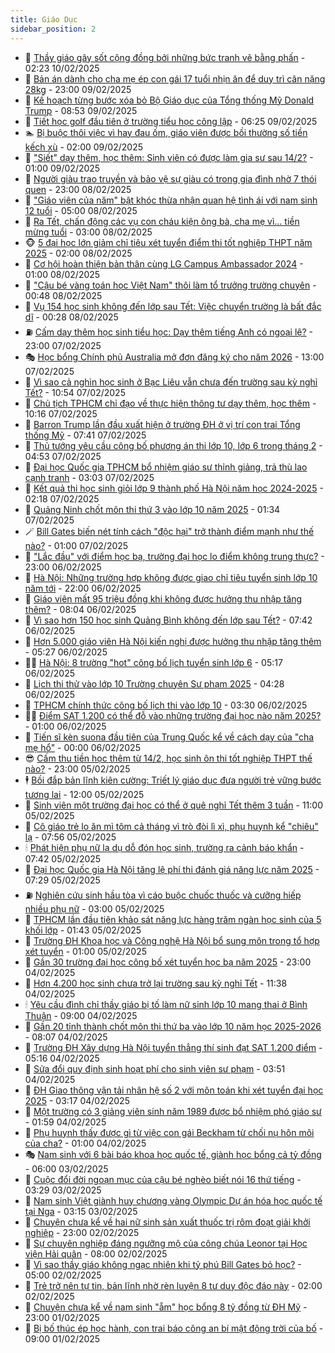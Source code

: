 ```yaml
---
title: Giáo Dục
sidebar_position: 2
---
```


<!-- dantri-giao-duc:START -->
- 🤡 [Thầy giáo gây sốt cộng đồng bởi những bức tranh vẽ bằng phấn](https://dantri.com.vn/giao-duc/thay-giao-gay-sot-cong-dong-boi-nhung-buc-tranh-ve-bang-phan-20250207085658558.htm) - 02:23 10/02/2025
- 🗽 [Bản án dành cho cha mẹ ép con gái 17 tuổi nhịn ăn để duy trì cân nặng 28kg](https://dantri.com.vn/giao-duc/ban-an-danh-cho-cha-me-ep-con-gai-17-tuoi-nhin-an-de-duy-tri-can-nang-28kg-20250209173830473.htm) - 23:00 09/02/2025
- 🚦 [Kế hoạch từng bước xóa bỏ Bộ Giáo dục của Tổng thống Mỹ Donald Trump](https://dantri.com.vn/giao-duc/ke-hoach-tung-buoc-xoa-bo-bo-giao-duc-cua-tong-thong-my-donald-trump-20250209130003906.htm) - 08:53 09/02/2025
- 🌋 [Tiết học golf đầu tiên ở trường tiểu học công lập](https://dantri.com.vn/giao-duc/tiet-hoc-golf-dau-tien-o-truong-tieu-hoc-cong-lap-20250209131413116.htm) - 06:25 09/02/2025
- 🏊 [Bị buộc thôi việc vì hay đau ốm, giáo viên được bồi thường số tiền kếch xù](https://dantri.com.vn/giao-duc/bi-buoc-thoi-viec-vi-hay-dau-om-giao-vien-duoc-boi-thuong-so-tien-kech-xu-20250208085610024.htm) - 02:00 09/02/2025
- 🎃 [&quot;Siết&quot; dạy thêm, học thêm: Sinh viên có được làm gia sư sau 14/2?](https://dantri.com.vn/giao-duc/siet-day-them-hoc-them-sinh-vien-co-duoc-lam-gia-su-sau-142-20250208232057626.htm) - 01:00 09/02/2025
- 💄 [Người giàu trao truyền và bảo vệ sự giàu có trong gia đình nhờ 7 thói quen](https://dantri.com.vn/giao-duc/nguoi-giau-trao-truyen-va-bao-ve-su-giau-co-trong-gia-dinh-nho-7-thoi-quen-20250208170008294.htm) - 23:00 08/02/2025
- 🦅 [&quot;Giáo viên của năm&quot; bật khóc thừa nhận quan hệ tình ái với nam sinh 12 tuổi](https://dantri.com.vn/giao-duc/giao-vien-cua-nam-bat-khoc-thua-nhan-quan-he-tinh-ai-voi-nam-sinh-12-tuoi-20250207150702761.htm) - 05:00 08/02/2025
- 🚦 [Ra Tết, chấn động các vụ con cháu kiện ông bà, cha mẹ vì... tiền mừng tuổi](https://dantri.com.vn/giao-duc/ra-tet-chan-dong-cac-vu-con-chau-kien-ong-ba-cha-me-vi-tien-mung-tuoi-20250207100416275.htm) - 03:00 08/02/2025
- 🐵 [5 đại học lớn giảm chỉ tiêu xét tuyển điểm thi tốt nghiệp THPT năm 2025](https://dantri.com.vn/giao-duc/5-dai-hoc-lon-giam-chi-tieu-xet-tuyen-diem-thi-tot-nghiep-thpt-nam-2025-20250208000320788.htm) - 02:00 08/02/2025
- 🐘 [Cơ hội hoàn thiện bản thân cùng LG Campus Ambassador 2024](https://dantri.com.vn/giao-duc/co-hoi-hoan-thien-ban-than-cung-lg-campus-ambassador-2024-20250207112006004.htm) - 01:00 08/02/2025
- 🦏 [&quot;Cậu bé vàng toán học Việt Nam&quot; thôi làm tổ trưởng trường chuyên](https://dantri.com.vn/giao-duc/cau-be-vang-toan-hoc-viet-nam-thoi-lam-to-truong-truong-chuyen-20250208073808492.htm) - 00:48 08/02/2025
- 💼 [Vụ 154 học sinh không đến lớp sau Tết: Việc chuyển trường là bất đắc dĩ](https://dantri.com.vn/giao-duc/vu-154-hoc-sinh-khong-den-lop-sau-tet-viec-chuyen-truong-la-bat-dac-di-20250207204812244.htm) - 00:28 08/02/2025
- ⛽️ [Cấm dạy thêm học sinh tiểu học: Dạy thêm tiếng Anh có ngoại lệ?](https://dantri.com.vn/giao-duc/cam-day-them-hoc-sinh-tieu-hoc-day-them-tieng-anh-co-ngoai-le-20250207154035940.htm) - 23:00 07/02/2025
- 🎭 [Học bổng Chính phủ Australia mở đơn đăng ký cho năm 2026](https://dantri.com.vn/giao-duc/hoc-bong-chinh-phu-australia-mo-don-dang-ky-cho-nam-2026-20250207113525740.htm) - 13:00 07/02/2025
- 🎃 [Vì sao cả nghìn học sinh ở Bạc Liêu vẫn chưa đến trường sau kỳ nghỉ Tết?](https://dantri.com.vn/giao-duc/vi-sao-ca-nghin-hoc-sinh-o-bac-lieu-van-chua-den-truong-sau-ky-nghi-tet-20250207165207375.htm) - 10:54 07/02/2025
- 🚀 [Chủ tịch TPHCM chỉ đạo về thực hiện thông tư dạy thêm, học thêm](https://dantri.com.vn/giao-duc/chu-tich-tphcm-chi-dao-ve-thuc-hien-thong-tu-day-them-hoc-them-20250207163435918.htm) - 10:16 07/02/2025
- 👀 [Barron Trump lần đầu xuất hiện ở trường ĐH ở vị trí con trai Tổng thống Mỹ](https://dantri.com.vn/giao-duc/barron-trump-lan-dau-xuat-hien-o-truong-dh-o-vi-tri-con-trai-tong-thong-my-20250206164215759.htm) - 07:41 07/02/2025
- 🌝 [Thủ tướng yêu cầu công bố phương án thi lớp 10, lớp 6 trong tháng 2](https://dantri.com.vn/giao-duc/thu-tuong-yeu-cau-cong-bo-phuong-an-thi-lop-10-lop-6-trong-thang-2-20250207114831219.htm) - 04:53 07/02/2025
- 🤗 [Đại học Quốc gia TPHCM bổ nhiệm giáo sư thỉnh giảng, trả thù lao cạnh tranh](https://dantri.com.vn/giao-duc/dai-hoc-quoc-gia-tphcm-bo-nhiem-giao-su-thinh-giang-tra-thu-lao-canh-tranh-20250207095858357.htm) - 03:03 07/02/2025
- 🦄 [Kết quả thi học sinh giỏi lớp 9 thành phố Hà Nội năm học 2024-2025](https://dantri.com.vn/giao-duc/ket-qua-thi-hoc-sinh-gioi-lop-9-thanh-pho-ha-noi-nam-hoc-2024-2025-20250207023708406.htm) - 02:18 07/02/2025
- 🦍 [Quảng Ninh chốt môn thi thứ 3 vào lớp 10 năm 2025](https://dantri.com.vn/giao-duc/quang-ninh-chot-mon-thi-thu-3-vao-lop-10-nam-2025-20250207023205661.htm) - 01:34 07/02/2025
- 🪄 [Bill Gates biến nét tính cách &quot;độc hại&quot; trở thành điểm mạnh như thế nào?](https://dantri.com.vn/giao-duc/bill-gates-bien-net-tinh-cach-doc-hai-tro-thanh-diem-manh-nhu-the-nao-20250205213814059.htm) - 01:00 07/02/2025
- 🦆 [&quot;Lắc đầu&quot; với điểm học bạ, trường đại học lo điểm không trung thực?](https://dantri.com.vn/giao-duc/lac-dau-voi-diem-hoc-ba-truong-dai-hoc-lo-diem-khong-trung-thuc-20250206143305811.htm) - 23:00 06/02/2025
- 🚀 [Hà Nội: Những trường hợp không được giao chỉ tiêu tuyển sinh lớp 10 năm tới](https://dantri.com.vn/giao-duc/ha-noi-nhung-truong-hop-khong-duoc-giao-chi-tieu-tuyen-sinh-lop-10-nam-toi-20250206221425761.htm) - 22:00 06/02/2025
- 🦒 [Giáo viên mất 95 triệu đồng khi không được hưởng thu nhập tăng thêm?](https://dantri.com.vn/giao-duc/giao-vien-mat-95-trieu-dong-khi-khong-duoc-huong-thu-nhap-tang-them-20250206144427591.htm) - 08:04 06/02/2025
- 🤡 [Vì sao hơn 150 học sinh Quảng Bình không đến lớp sau Tết?](https://dantri.com.vn/giao-duc/vi-sao-hon-150-hoc-sinh-quang-binh-khong-den-lop-sau-tet-20250206123231558.htm) - 07:42 06/02/2025
- 🤔 [Hơn 5.000 giáo viên Hà Nội kiến nghị được hưởng thu nhập tăng thêm](https://dantri.com.vn/giao-duc/hon-5000-giao-vien-ha-noi-kien-nghi-duoc-huong-thu-nhap-tang-them-20250206122244205.htm) - 05:27 06/02/2025
- 🧑‍💻 [Hà Nội: 8 trường &quot;hot&quot; công bố lịch tuyển sinh lớp 6](https://dantri.com.vn/giao-duc/ha-noi-8-truong-hot-cong-bo-lich-tuyen-sinh-lop-6-20250206120845768.htm) - 05:17 06/02/2025
- 🤡 [Lịch thi thử vào lớp 10 Trường chuyên Sư phạm 2025](https://dantri.com.vn/giao-duc/lich-thi-thu-vao-lop-10-truong-chuyen-su-pham-2025-20250206112529558.htm) - 04:28 06/02/2025
- 🧠 [TPHCM chính thức công bố lịch thi vào lớp 10](https://dantri.com.vn/giao-duc/tphcm-chinh-thuc-cong-bo-lich-thi-vao-lop-10-20250206102214922.htm) - 03:30 06/02/2025
- 🧑‍💻 [Điểm SAT 1.200 có thể đỗ vào những trường đại học nào năm 2025?](https://dantri.com.vn/giao-duc/diem-sat-1200-co-the-do-vao-nhung-truong-dai-hoc-nao-nam-2025-20250205181259679.htm) - 01:00 06/02/2025
- 🧠 [Tiến sĩ kèn suona đầu tiên của Trung Quốc kể về cách dạy của &quot;cha mẹ hổ&quot;](https://dantri.com.vn/giao-duc/tien-si-ken-suona-dau-tien-cua-trung-quoc-ke-ve-cach-day-cua-cha-me-ho-20250205111813386.htm) - 00:00 06/02/2025
- 😎 [Cấm thu tiền học thêm từ 14/2, học sinh ôn thi tốt nghiệp THPT thế nào?](https://dantri.com.vn/giao-duc/cam-thu-tien-hoc-them-tu-142-hoc-sinh-on-thi-tot-nghiep-thpt-the-nao-20250205155538137.htm) - 23:00 05/02/2025
- 🕴 [Bồi đắp bản lĩnh kiên cường: Triết lý giáo dục đưa người trẻ vững bước tương lai](https://dantri.com.vn/giao-duc/boi-dap-ban-linh-kien-cuong-triet-ly-giao-duc-dua-nguoi-tre-vung-buoc-tuong-lai-20250205141931017.htm) - 12:00 05/02/2025
- 🧠 [Sinh viên một trường đại học có thể ở quê nghỉ Tết thêm 3 tuần](https://dantri.com.vn/giao-duc/sinh-vien-mot-truong-dai-hoc-co-the-o-que-nghi-tet-them-3-tuan-20250205152220359.htm) - 11:00 05/02/2025
- 🚀 [Cô giáo trẻ lo ăn mì tôm cả tháng vì trò đòi lì xì, phụ huynh kể &quot;chiêu&quot; lạ](https://dantri.com.vn/giao-duc/co-giao-tre-lo-an-mi-tom-ca-thang-vi-tro-doi-li-xi-phu-huynh-ke-chieu-la-20250205140148925.htm) - 07:56 05/02/2025
- 🕯 [Phát hiện phụ nữ lạ dụ dỗ đón học sinh, trường ra cảnh báo khẩn](https://dantri.com.vn/giao-duc/phat-hien-phu-nu-la-du-do-don-hoc-sinh-truong-ra-canh-bao-khan-20250205120214765.htm) - 07:42 05/02/2025
- 🧰 [Đại học Quốc gia Hà Nội tăng lệ phí thi đánh giá năng lực năm 2025](https://dantri.com.vn/giao-duc/dai-hoc-quoc-gia-ha-noi-tang-le-phi-thi-danh-gia-nang-luc-nam-2025-20250205142049333.htm) - 07:29 05/02/2025
- ⛽️ [Nghiên cứu sinh hầu tòa vì cáo buộc chuốc thuốc và cưỡng hiếp nhiều phụ nữ](https://dantri.com.vn/giao-duc/nghien-cuu-sinh-hau-toa-vi-cao-buoc-chuoc-thuoc-va-cuong-hiep-nhieu-phu-nu-20250204213205393.htm) - 03:00 05/02/2025
- 🤖 [TPHCM lần đầu tiên khảo sát năng lực hàng trăm ngàn học sinh của 5 khối lớp](https://dantri.com.vn/giao-duc/tphcm-lan-dau-tien-khao-sat-nang-luc-hang-tram-ngan-hoc-sinh-cua-5-khoi-lop-20250205083934532.htm) - 01:43 05/02/2025
- 🦍 [Trường ĐH Khoa học và Công nghệ Hà Nội bổ sung môn trong tổ hợp xét tuyển](https://dantri.com.vn/giao-duc/truong-dh-khoa-hoc-va-cong-nghe-ha-noi-bo-sung-mon-trong-to-hop-xet-tuyen-20250204220130639.htm) - 01:00 05/02/2025
- 🐘 [Gần 30 trường đại học công bố xét tuyển học bạ năm 2025](https://dantri.com.vn/giao-duc/gan-30-truong-dai-hoc-cong-bo-xet-tuyen-hoc-ba-nam-2025-20250204210150334.htm) - 23:00 04/02/2025
- 🌊 [Hơn 4.200 học sinh chưa trở lại trường sau kỳ nghỉ Tết](https://dantri.com.vn/giao-duc/hon-4200-hoc-sinh-chua-tro-lai-truong-sau-ky-nghi-tet-20250204172207224.htm) - 11:38 04/02/2025
- 🕯 [Yêu cầu đình chỉ thầy giáo bị tố làm nữ sinh lớp 10 mang thai ở Bình Thuận](https://dantri.com.vn/giao-duc/yeu-cau-dinh-chi-thay-giao-bi-to-lam-nu-sinh-lop-10-mang-thai-o-binh-thuan-20250204153326272.htm) - 09:00 04/02/2025
- 🐎 [Gần 20 tỉnh thành chốt môn thi thứ ba vào lớp 10 năm học 2025-2026](https://dantri.com.vn/giao-duc/gan-20-tinh-thanh-chot-mon-thi-thu-ba-vao-lop-10-nam-hoc-2025-2026-20250204150440404.htm) - 08:07 04/02/2025
- 🐻 [Trường ĐH Xây dựng Hà Nội tuyển thẳng thí sinh đạt SAT 1.200 điểm](https://dantri.com.vn/giao-duc/truong-dh-xay-dung-ha-noi-tuyen-thang-thi-sinh-dat-sat-1200-diem-20250204111414056.htm) - 05:16 04/02/2025
- 🐎 [Sửa đổi quy định sinh hoạt phí cho sinh viên sư phạm](https://dantri.com.vn/giao-duc/sua-doi-quy-dinh-sinh-hoat-phi-cho-sinh-vien-su-pham-20250204104354850.htm) - 03:51 04/02/2025
- 🫣 [ĐH Giao thông vận tải nhân hệ số 2 với môn toán khi xét tuyển đại học 2025](https://dantri.com.vn/giao-duc/dh-giao-thong-van-tai-nhan-he-so-2-voi-mon-toan-khi-xet-tuyen-dai-hoc-2025-20250204101059545.htm) - 03:17 04/02/2025
- 🤭 [Một trường có 3 giảng viên sinh năm 1989 được bổ nhiệm phó giáo sư](https://dantri.com.vn/giao-duc/mot-truong-co-3-giang-vien-sinh-nam-1989-duoc-bo-nhiem-pho-giao-su-20250204085157976.htm) - 01:59 04/02/2025
- 🥳 [Phụ huynh thấy được gì từ việc con gái Beckham từ chối nụ hôn môi của cha?](https://dantri.com.vn/giao-duc/phu-huynh-thay-duoc-gi-tu-viec-con-gai-beckham-tu-choi-nu-hon-moi-cua-cha-20250204082109662.htm) - 01:00 04/02/2025
- 🎭 [Nam sinh với 6 bài báo khoa học quốc tế, giành học bổng cả tỷ đồng](https://dantri.com.vn/giao-duc/nam-sinh-voi-6-bai-bao-khoa-hoc-quoc-te-gianh-hoc-bong-ca-ty-dong-20250203102356568.htm) - 06:00 03/02/2025
- 🥸 [Cuộc đổi đời ngoạn mục của cậu bé nghèo biết nói 16 thứ tiếng](https://dantri.com.vn/giao-duc/cuoc-doi-doi-ngoan-muc-cua-cau-be-ngheo-biet-noi-16-thu-tieng-20250203074550063.htm) - 03:29 03/02/2025
- 🦣 [Nam sinh Việt giành huy chương vàng Olympic Dự án hóa học quốc tế tại Nga](https://dantri.com.vn/giao-duc/nam-sinh-viet-gianh-huy-chuong-vang-olympic-du-an-hoa-hoc-quoc-te-tai-nga-20250203101105103.htm) - 03:15 03/02/2025
- 🤔 [Chuyện chưa kể về hai nữ sinh sản xuất thuốc trị rôm đoạt giải khởi nghiệp](https://dantri.com.vn/giao-duc/chuyen-chua-ke-ve-hai-nu-sinh-san-xuat-thuoc-tri-rom-doat-giai-khoi-nghiep-20250125140954052.htm) - 23:00 02/02/2025
- 🦣 [Sự chuyên nghiệp đáng ngưỡng mộ của công chúa Leonor tại Học viện Hải quân](https://dantri.com.vn/giao-duc/su-chuyen-nghiep-dang-nguong-mo-cua-cong-chua-leonor-tai-hoc-vien-hai-quan-20250201204859648.htm) - 08:00 02/02/2025
- 🐲 [Vì sao thầy giáo không ngạc nhiên khi tỷ phú Bill Gates bỏ học?](https://dantri.com.vn/giao-duc/vi-sao-thay-giao-khong-ngac-nhien-khi-ty-phu-bill-gates-bo-hoc-20250130171210221.htm) - 05:00 02/02/2025
- 🔭 [Trẻ trở nên tự tin, bản lĩnh nhờ rèn luyện 8 tư duy độc đáo này](https://dantri.com.vn/giao-duc/tre-tro-nen-tu-tin-ban-linh-nho-ren-luyen-8-tu-duy-doc-dao-nay-20250125082758832.htm) - 02:00 02/02/2025
- 🥷 [Chuyện chưa kể về nam sinh &quot;ẵm&quot; học bổng 8 tỷ đồng từ ĐH Mỹ](https://dantri.com.vn/giao-duc/chuyen-chua-ke-ve-nam-sinh-am-hoc-bong-8-ty-dong-tu-dh-my-20250130201537426.htm) - 23:00 01/02/2025
- 🎊 [Bị bố thúc ép học hành, con trai báo công an bí mật động trời của bố](https://dantri.com.vn/giao-duc/bi-bo-thuc-ep-hoc-hanh-con-trai-bao-cong-an-bi-mat-dong-troi-cua-bo-20250201095811534.htm) - 09:00 01/02/2025<!-- dantri-giao-duc:END -->
